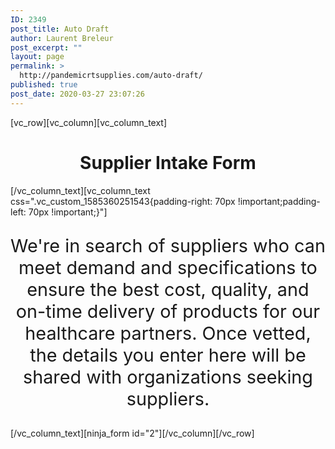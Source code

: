 ```yaml
---
ID: 2349
post_title: Auto Draft
author: Laurent Breleur
post_excerpt: ""
layout: page
permalink: >
  http://pandemicrtsupplies.com/auto-draft/
published: true
post_date: 2020-03-27 23:07:26
---
```

<p>[vc_row][vc_column][vc_column_text]</p>
<h1 style="text-align: center;">Supplier Intake Form</h1>
<p>[/vc_column_text][vc_column_text css=".vc_custom_1585360251543{padding-right: 70px !important;padding-left: 70px !important;}"]</p>
<p style="text-align: center; font-size: 1.8rem;">We're in search of suppliers who can meet demand and specifications to ensure the best cost, quality, and on-time delivery of products for our healthcare partners. Once vetted, the details you enter here will be shared with organizations seeking suppliers.</p>
<p>[/vc_column_text][ninja_form id="2"][/vc_column][/vc_row]</p>